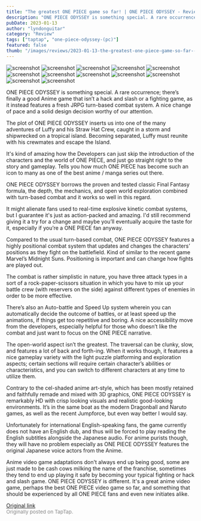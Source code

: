 ```yaml
---
title: "The greatest ONE PIECE game so far! | ONE PIECE ODYSSEY - Review"
description: "ONE PIECE ODYSSEY is something special. A rare occurrence; there’s finally a good Anime game that isn’t a hack and slash or a fighting game, as it instead features a fresh JRPG turn-based combat system. A nice change of pace and a solid design decision worthy of our attention."
pubDate: 2023-01-13
author: "lyndonguitar"
category: "Review"
tags: ["taptap", "one-piece-odyssey-(pc)"]
featured: false
thumb: "/images/reviews/2023-01-13-the-greatest-one-piece-game-so-far--one-piece-odyssey---review-0.avif"
---
```


<div class="gallery">
  <img src="/images/reviews/2023-01-13-the-greatest-one-piece-game-so-far--one-piece-odyssey---review-0.avif" alt="screenshot" />
  <img src="/images/reviews/2023-01-13-the-greatest-one-piece-game-so-far--one-piece-odyssey---review-1.avif" alt="screenshot" />
  <img src="/images/reviews/2023-01-13-the-greatest-one-piece-game-so-far--one-piece-odyssey---review-2.avif" alt="screenshot" />
  <img src="/images/reviews/2023-01-13-the-greatest-one-piece-game-so-far--one-piece-odyssey---review-3.avif" alt="screenshot" />
  <img src="/images/reviews/2023-01-13-the-greatest-one-piece-game-so-far--one-piece-odyssey---review-4.avif" alt="screenshot" />
  <img src="/images/reviews/2023-01-13-the-greatest-one-piece-game-so-far--one-piece-odyssey---review-5.avif" alt="screenshot" />
  <img src="/images/reviews/2023-01-13-the-greatest-one-piece-game-so-far--one-piece-odyssey---review-6.avif" alt="screenshot" />
  <img src="/images/reviews/2023-01-13-the-greatest-one-piece-game-so-far--one-piece-odyssey---review-7.avif" alt="screenshot" />
  <img src="/images/reviews/2023-01-13-the-greatest-one-piece-game-so-far--one-piece-odyssey---review-8.avif" alt="screenshot" />
  <img src="/images/reviews/2023-01-13-the-greatest-one-piece-game-so-far--one-piece-odyssey---review-9.avif" alt="screenshot" />
  <img src="/images/reviews/2023-01-13-the-greatest-one-piece-game-so-far--one-piece-odyssey---review-10.avif" alt="screenshot" />
  <img src="/images/reviews/2023-01-13-the-greatest-one-piece-game-so-far--one-piece-odyssey---review-11.avif" alt="screenshot" />
</div>

ONE PIECE ODYSSEY is something special. A rare occurrence; there’s finally a good Anime game that isn’t a hack and slash or a fighting game, as it instead features a fresh JRPG turn-based combat system. A nice change of pace and a solid design decision worthy of our attention.

The plot of ONE PIECE ODYSSEY inserts us into one of the many adventures of Luffy and his Straw Hat Crew, caught in a storm and shipwrecked on a tropical island. Becoming separated, Luffy must reunite with his crewmates and escape the Island.

It's kind of amazing how the Developers can just skip the introduction of the characters and the world of ONE PIECE, and just go straight right to the story and gameplay. Tells you how much ONE PIECE has become such an icon to many as one of the best anime / manga series out there.

ONE PIECE ODYSSEY borrows the proven and tested classic Final Fantasy formula, the depth, the mechanics, and open world exploration combined with turn-based combat and it works so well in this regard.

It might alienate fans used to real-time explosive kinetic combat systems, but I guarantee it's just as action-packed and amazing. I'd still recommend giving it a try for a change and maybe you’ll eventually acquire the taste for it, especially if you’re a ONE PIECE fan anyway.

Compared to the usual turn-based combat, ONE PIECE ODYSSEY features a highly positional combat system that updates and changes the characters’ positions as they fight on the battlefield. Kind of similar to the recent game Marvel’s Midnight Suns. Positioning is important and can change how fights are played out.

The combat is rather simplistic in nature, you have three attack types in a sort of a rock-paper-scissors situation in which you have to mix up your battle crew (with reservers on the side) against different types of enemies in order to be more effective.

There’s also an Auto-battle and Speed Up system wherein you can automatically decide the outcome of battles, or at least speed up the animations, if things get too repetitive and boring. A nice accessibility move from the developers, especially helpful for those who doesn’t like the combat and just want to focus on the ONE PIECE narrative.

The open-world aspect isn’t the greatest. The traversal can be clunky, slow, and features a lot of back and forth-ing. When it works though, it features a nice gameplay variety with the light puzzle platforming and exploration aspects; certain sections will require certain character’s abilities or characteristics, and you can switch to different characters at any time to utilize them.

Contrary to the cel-shaded anime art-style, which has been mostly retained and faithfully remade and mixed with 3D graphics, ONE PIECE ODYSSEY is remarkably HD with crisp looking visuals and realistic good-looking environments. It’s in the same boat as the modern Dragonball and Naruto games, as well as the recent Jumpforce, but even way better I would say.

Unfortunately for international English-speaking fans, the game currently does not have an English dub, and thus will be forced to play reading the English subtitles alongside the Japanese audio. For anime purists though, they will have no problem especially as ONE PIECE ODYSSEY features the original Japanese voice actors from the Anime.

Anime video game adaptations don't always end up being good, some are just made to be cash cows milking the name of the franchise, sometimes they tend to end up playing it safe by becoming your typical fighting or hack and slash game. ONE PIECE ODYSSEY is different. It's a great anime video game, perhaps the best ONE PIECE video game so far, and something that should be experienced by all ONE PIECE fans and even new initiates alike.

[Original link](https://www.taptap.io/post/4203299)<br><span style="font-size: 0.95em; color: #888;">Originally posted on TapTap.</span>
